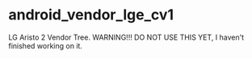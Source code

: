# android_vendor_lge_cv1
LG Aristo 2 Vendor Tree.
WARNING!!! DO NOT USE THIS YET, I haven't finished working on it.
